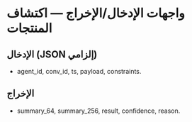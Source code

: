 # واجهات الإدخال/الإخراج — اكتشاف المنتجات

## الإدخال (JSON إلزامي)
- agent_id, conv_id, ts, payload, constraints.

## الإخراج
- summary_64, summary_256, result, confidence, reason.
